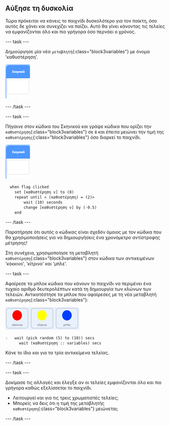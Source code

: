 ## Αύξησε τη δυσκολία

Τώρα πρόκειται να κάνεις το παιχνίδι δυσκολότερο για τον παίκτη, όσο αυτός δε χάνει και συνεχίζει να παίζει. Αυτό θα γίνει κάνοντας τις τελείες να εμφανίζονται όλο και πιο γρήγορα όσο περνάει ο χρόνος.

--- task ---

Δημιούργησε μία νέα `μεταβλητή`{:class="block3variables"} με όνομα 'καθυστέρηση'.

![Stage sprite](images/stage-sprite.png)

--- /task ---

--- task ---

Πήγαινε στον κώδικα του Σκηνικού και γράψε κώδικα που ορίζει την `καθυστέρηση`{:class="block3variables"} σε `8` και έπειτα μειώνει την τιμή της `καθυστέρησης`{:class="block3variables"} όσο διαρκεί το παιχνίδι.

![Stage sprite](images/stage-sprite.png)

```blocks3
  when flag clicked
	set [καθυστέρηση v] to (8)
	repeat until < (καθυστέρηση) = (2)>
		wait (10) seconds
		change [καθυστέρηση v] by (-0.5)
	end
```

--- /task ---

Παρατήρησε ότι αυτός ο κώδικας είναι σχεδόν όμοιος με τον κώδικα που θα χρησιμοποιήσεις για να δημιουργήσεις ένα χρονόμετρο αντίστροφης μέτρησης!

Στη συνέχεια, χρησιμοποίησε τη μεταβλητή `καθυστέρηση`{:class="block3variables"} στον κώδικα των αντικειμένων 'κόκκινο', 'κίτρινο' και 'μπλε'.

--- task ---

Αφαίρεσε τα μπλοκ κώδικα που κάνουν το παιχνίδι να περιμένει ένα τυχαίο αριθμό δευτερολέπτων κατά τη δημιουργία των κλώνων των τελειών. Αντικατέστησε τα μπλοκ που αφαίρεσες με τη νέα μεταβλητή `καθυστέρηση`{:class="block3variables"}:

![screenshot](images/all-dots.png)

```blocks3
- 	wait (pick random (5) to (10)) secs
	  wait (καθυστέρηση :: variables) secs
```

Κάνε το ίδιο και για τα τρία αντικείμενα τελείας.

--- /task ---

--- task ---

Δοκίμασε τις αλλαγές και έλεγξε αν οι τελείες εμφανίζονται όλο και πιο γρήγορα καθώς εξελίσσεται το παιχνίδι.

+ Λειτουργεί και για τις τρεις χρωματιστές τελείες;
+ Μπορείς να δεις ότι η τιμή της μεταβλητής `καθυστέρηση`{:class="block3variables"} μειώνεται;

--- /task ---